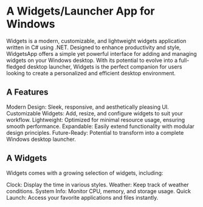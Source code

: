 # A Widgets/Launcher App for Windows
Widgets is a modern, customizable, and lightweight widgets application written in C# using .NET. Designed to enhance productivity and style, WidgetsApp offers a simple yet powerful interface for adding and managing widgets on your Windows desktop. With its potential to evolve into a full-fledged desktop launcher, Widgets is the perfect companion for users looking to create a personalized and efficient desktop environment.

## A Features
Modern Design: Sleek, responsive, and aesthetically pleasing UI.
Customizable Widgets: Add, resize, and configure widgets to suit your workflow.
Lightweight: Optimized for minimal resource usage, ensuring smooth performance.
Expandable: Easily extend functionality with modular design principles.
Future-Ready: Potential to transform into a complete Windows desktop launcher.

## A Widgets
Widgets comes with a growing selection of widgets, including:

Clock: Display the time in various styles.
Weather: Keep track of weather conditions.
System Info: Monitor CPU, memory, and storage usage.
Quick Launch: Access your favorite applications and files instantly.
